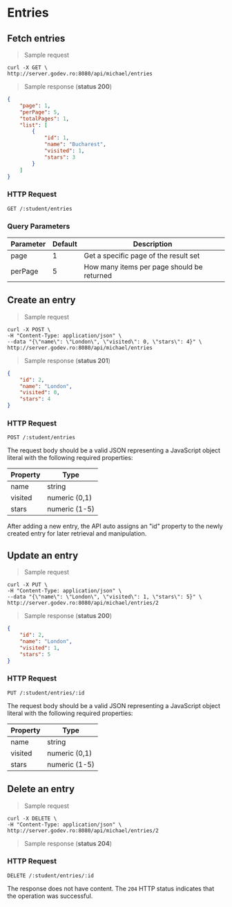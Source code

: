 # Entries

## Fetch entries

> Sample request

```shell
curl -X GET \
http://server.godev.ro:8080/api/michael/entries
```

> Sample response (**status 200**)


```json
{
    "page": 1,
    "perPage": 5,
    "totalPages": 1,
    "list": [
        {
            "id": 1,
            "name": "Bucharest",
            "visited": 1,
            "stars": 3
        }
    ]
}
```

### HTTP Request

`GET /:student/entries`

### Query Parameters

Parameter | Default | Description
--------- | ------- | -----------
page | 1 | Get a specific page of the result set
perPage | 5 | How many items per page should be returned

## Create an entry

> Sample request

```shell
curl -X POST \
-H "Content-Type: application/json" \
--data "{\"name\": \"London\", \"visited\": 0, \"stars\": 4}" \
http://server.godev.ro:8080/api/michael/entries
```

> Sample response (**status 201**)

```json
{
    "id": 2,
    "name": "London",
    "visited": 0,
    "stars": 4
}
```

### HTTP Request

`POST /:student/entries`

The request body should be a valid JSON representing a JavaScript object literal with the following required properties:

Property | Type
-------- | -----------
name | string
visited | numeric (0,1)
stars | numeric (1-5)

After adding a new entry, the API auto assigns an "id" property to the newly created entry for later retrieval and manipulation.

## Update an entry

> Sample request

```shell
curl -X PUT \
-H "Content-Type: application/json" \
--data "{\"name\": \"London\", \"visited\": 1, \"stars\": 5}" \
http://server.godev.ro:8080/api/michael/entries/2
```

> Sample response (**status 200**)

```json
{
    "id": 2,
    "name": "London",
    "visited": 1,
    "stars": 5
}
```

### HTTP Request

`PUT /:student/entries/:id`

The request body should be a valid JSON representing a JavaScript object literal with the following required properties:

Property | Type
-------- | -----------
name | string
visited | numeric (0,1)
stars | numeric (1-5)

## Delete an entry

> Sample request

```shell
curl -X DELETE \
-H "Content-Type: application/json" \
http://server.godev.ro:8080/api/michael/entries/2
```

> Sample response (**status 204**)

### HTTP Request

`DELETE /:student/entries/:id`

The response does not have content. The `204` HTTP status indicates that the operation was successful.